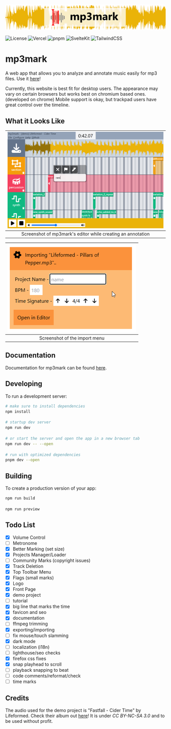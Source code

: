 ![Mod Banner](https://raw.githubusercontent.com/udu3324/mp3mark/refs/heads/main/src/lib/assets/banner_long.png)

![License](https://img.shields.io/github/license/udu3324/mp3mark)
![Vercel](https://img.shields.io/badge/Vercel-%23000000.svg?logo=vercel&logoColor=white)
![pnpm](https://img.shields.io/badge/pnpm-F69220?logo=pnpm&logoColor=fff)
![SvelteKit](https://img.shields.io/badge/SvelteKit-%23f1413d.svg?logo=svelte&logoColor=white)
![TailwindCSS](https://img.shields.io/badge/Tailwind%20CSS-%2338B2AC.svg?logo=tailwind-css&logoColor=white)

# mp3mark
A web app that allows you to analyze and annotate music easily for mp3 files. Use it [here](https://mp3mark.vercel.app/)!

Currently, this website is best fit for desktop users. The appearance may vary on certain browsers but works best on chromium based ones. (developed on chrome) Mobile support is okay, but trackpad users have great control over the timeline.

## What it Looks Like
| ![showcase](https://raw.githubusercontent.com/udu3324/mp3mark/refs/heads/main/src/lib/assets/showcase.png) | 
|:----------------------------------------------------------------------------------------------------------:| 
|                             Screenshot of mp3mark's editor while creating an annotation                    |

| ![importing](https://raw.githubusercontent.com/udu3324/mp3mark/refs/heads/main/src/lib/assets/import_options.png) | 
|:-----------------------------------------------------------------------------------------------------------------:| 
|                                 Screenshot of the import menu                                                     |

## Documentation
Documentation for mp3mark can be found [here](https://mp3mark.vercel.app/docs).

## Developing
To run a development server:
```bash
# make sure to install dependencies
npm install

# startup dev server
npm run dev

# or start the server and open the app in a new browser tab 
npm run dev -- --open

# run with optimized dependencies
pnpm dev --open
```

## Building
To create a production version of your app:
```bash
npm run build

npm run preview
```

## Todo List
 - [X] Volume Control
 - [ ] Metronome
 - [X] Better Marking (set size)
 - [x] Projects Manager/Loader
 - [ ] Community Marks (copyright issues)
 - [X] Track Deletion
 - [X] Top Toolbar Menu
 - [X] Flags (small marks)
 - [X] Logo
 - [X] Front Page
 - [X] demo project
 - [ ] tutorial
 - [X] big line that marks the time
 - [X] favicon and seo
 - [X] documentation
 - [ ] ffmpeg trimming
 - [X] exporting/importing
 - [ ] fix mouse/touch slamming
 - [X] dark mode
 - [ ] localization (i18n)
 - [ ] lighthouse/seo checks
 - [X] firefox css fixes
 - [X] snap playhead to scroll
 - [ ] playback snapping to beat
 - [ ] code comments/reformat/check
 - [ ] time marks

## Credits
The audio used for the demo project is "Fastfall - Cider Time" by Lifeformed. Check their album out [here](https://lifeformed.bandcamp.com/album/fastfall)! It is under *CC BY-NC-SA 3.0* and to be used without profit.